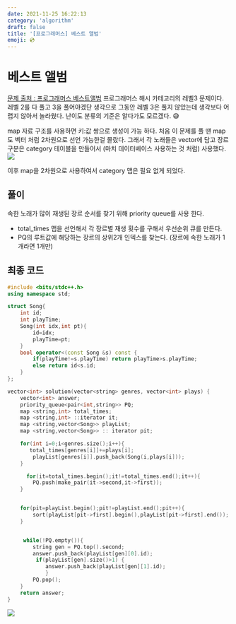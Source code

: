 ```yaml
---
date: 2021-11-25 16:22:13
category: 'algorithm'
draft: false
title: '[프로그래머스] 베스트 앨범'
emoji: 💿
---
```


# 베스트 앨범

[문제 출처 : 프로그래머스 베스트앨범](https://programmers.co.kr/learn/courses/30/lessons/42579)
프로그래머스 해시 카테고리의 레벨3 문제이다.
레벨 2를 다 풀고 3을 풀어야겠단 생각으로 그동안 레벨 3은 풀지 않았는데 생각보다 어렵지 않아서 놀라웠다. 난이도 분류의 기준은 알다가도 모르겠다. 😅

map 자료 구조를 사용하면 키:값 쌍으로 생성이 가능 하다. 처음 이 문제를 풀 땐 map도 벡터 처럼 2차원으로 선언 가능한걸 몰랐다. 그래서 각 노래들은 vector에 담고 장르 구분은 category 테이블을 만들어서 (마치 데이터베이스 사용하는 것 처럼) 사용했다.
![](https://images.velog.io/images/anji00/post/dd69154d-0036-4332-aad5-3cfacb0303fe/image.png)

이후 map을 2차원으로 사용하여서 category 맵은 필요 없게 되었다.

## 풀이

속한 노래가 많이 재생된 장르 순서를 찾기 위해 priority queue를 사용 한다.

- total_times 맵을 선언해서 각 장르별 재생 횟수를 구해서 우선순위 큐를 만든다.
- PQ의 루트값에 해당하는 장르의 상위2개 인덱스를 찾는다. (장르에 속한 노래가 1개라면 1개만)

## 최종 코드

```cpp
#include <bits/stdc++.h>
using namespace std;

struct Song{
    int id;
    int playTime;
    Song(int idx,int pt){
        id=idx;
        playTime=pt;
    }
    bool operator<(const Song &s) const {
        if(playTime!=s.playTime) return playTime>s.playTime;
        else return id<s.id;
    }
};

vector<int> solution(vector<string> genres, vector<int> plays) {
    vector<int> answer;
    priority_queue<pair<int,string>> PQ;
    map <string,int> total_times;
    map <string,int> ::iterator it;
    map <string,vector<Song>> playList;
    map <string,vector<Song>> :: iterator pit;

    for(int i=0;i<genres.size();i++){
       total_times[genres[i]]+=plays[i];
        playList[genres[i]].push_back(Song(i,plays[i]));
    }

      for(it=total_times.begin();it!=total_times.end();it++){
        PQ.push(make_pair(it->second,it->first));
    }


    for(pit=playList.begin();pit!=playList.end();pit++){
        sort(playList[pit->first].begin(),playList[pit->first].end());
    }


     while(!PQ.empty()){
        string gen = PQ.top().second;
        answer.push_back(playList[gen][0].id);
         if(playList[gen].size()>1) {
            answer.push_back(playList[gen][1].id);
            }
        PQ.pop();
    }
    return answer;
}
```

![](https://images.velog.io/images/anji00/post/459a707b-aa4f-4064-8a5e-baa2f80d2283/image.png)
